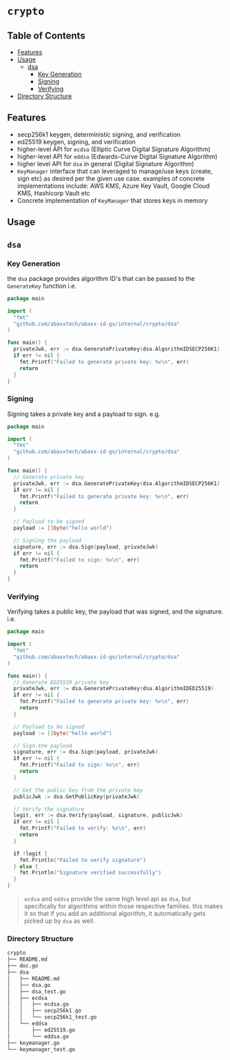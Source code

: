 # `crypto`

## Table of Contents 
- [﻿Features](#features) 
- [﻿Usage](#usage) 
    - [﻿dsa](#dsa) 
        - [﻿Key Generation](#key-generation) 
        - [﻿Signing](#signing) 
        - [﻿Verifying](#verifying) 
- [﻿Directory Structure](#directory-structure) 
## Features
- secp256k1 keygen, deterministic signing, and verification
- ed25519 keygen, signing, and verification
- higher-level API for `ecdsa`  (Elliptic Curve Digital Signature Algorithm)
- higher-level API for `eddsa`  (Edwards-Curve Digital Signature Algorithm)
- higher level API for `dsa`  in general (Digital Signature Algorithm)
- `KeyManager`  interface that can leveraged to manage/use keys (create, sign etc) as desired per the given use case. examples of concrete implementations include: AWS KMS, Azure Key Vault, Google Cloud KMS, Hashicorp Vault etc
- Concrete implementation of `KeyManager`  that stores keys in memory
## Usage
## `dsa` 
### Key Generation
the `dsa` package provides algorithm ID's that can be passed to the `GenerateKey` function i.e.

```go
package main

import (
  "fmt"        
  "github.com/abaxxtech/abaxx-id-go/internal/crypto/dsa"
)

func main() {
  privateJwk, err := dsa.GeneratePrivateKey(dsa.AlgorithmIDSECP256K1)
  if err != nil {
    fmt.Printf("Failed to generate private key: %v\n", err)
    return
  }
}
```
### Signing
Signing takes a private key and a payload to sign. e.g.

```go
package main

import (
  "fmt"
  "github.com/abaxxtech/abaxx-id-go/internal/crypto/dsa"
)

func main() {
  // Generate private key
  privateJwk, err := dsa.GeneratePrivateKey(dsa.AlgorithmIDSECP256K1)
  if err != nil {
    fmt.Printf("Failed to generate private key: %v\n", err)
    return
  }

  // Payload to be signed
  payload := []byte("hello world")

  // Signing the payload
  signature, err := dsa.Sign(payload, privateJwk)
  if err != nil {
    fmt.Printf("Failed to sign: %v\n", err)
    return
  }
}
```

### Verifying

Verifying takes a public key, the payload that was signed, and the signature. i.e.

```go
package main

import (
  "fmt"
  "github.com/abaxxtech/abaxx-id-go/internal/crypto/dsa"
)

func main() {
  // Generate ED25519 private key
  privateJwk, err := dsa.GeneratePrivateKey(dsa.AlgorithmIDED25519)
  if err != nil {
    fmt.Printf("Failed to generate private key: %v\n", err)
    return  
  }

  // Payload to be signed
  payload := []byte("hello world")

  // Sign the payload
  signature, err := dsa.Sign(payload, privateJwk)
  if err != nil {
    fmt.Printf("Failed to sign: %v\n", err)
    return
  }

  // Get the public key from the private key
  publicJwk := dsa.GetPublicKey(privateJwk)

  // Verify the signature
  legit, err := dsa.Verify(payload, signature, publicJwk)
  if err != nil {
    fmt.Printf("Failed to verify: %v\n", err)
    return
  }

  if !legit {
    fmt.Println("Failed to verify signature")
  } else {
    fmt.Println("Signature verified successfully")
  }
}
```
>  `ecdsa` and `eddsa` provide the same high level api as `dsa`, but specifically for algorithms within those respective families. this makes it so that if you add an additional algorithm, it automatically gets picked up by `dsa` as well. 

### Directory Structure
```sh
crypto
├── README.md
├── doc.go
├── dsa
│   ├── README.md
│   ├── dsa.go
│   ├── dsa_test.go
│   ├── ecdsa
│   │   ├── ecdsa.go
│   │   ├── secp256k1.go
│   │   └── secp256k1_test.go
│   └── eddsa
│       ├── ed25519.go
│       └── eddsa.go
├── keymanager.go
└── keymanager_test.go
```
